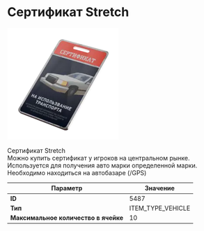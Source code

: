 # Сертификат Stretch

![Item Image](../img/5487.webp?raw=true)

Сертификат Stretch<br>Можно купить сертификат у игроков на центральном рынке.<br>Используется для получения авто марки определенной марки.<br>Необходимо находиться на автобазаре (/GPS)


| Параметр | Значение |
|----------|----------|
| **ID** | 5487 |
| **Тип** | ITEM_TYPE_VEHICLE |
| **Максимальное количество в ячейке** | 10 |

